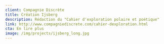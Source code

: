```yaml
---
client: Compagnie Discrète
title: Création Ijsberg
description: Rédaction du "Cahier d'exploration polaire et poétique"
link: http://www.compagniediscrete.com/cahier-dexploration.html
cta: En lire plus
image: /img/projects/ijsberg_long.jpg
---
```

